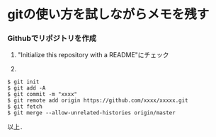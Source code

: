# gitの使い方を試しながらメモを残す

### Githubでリポジトリを作成

1. "Initialize this repository with a README"にチェック

2. 
```
$ git init
$ git add -A
$ git commit -m "xxxx"
$ git remote add origin https://github.com/xxxx/xxxxx.git
$ git fetch
$ git merge --allow-unrelated-histories origin/master
```

以上．